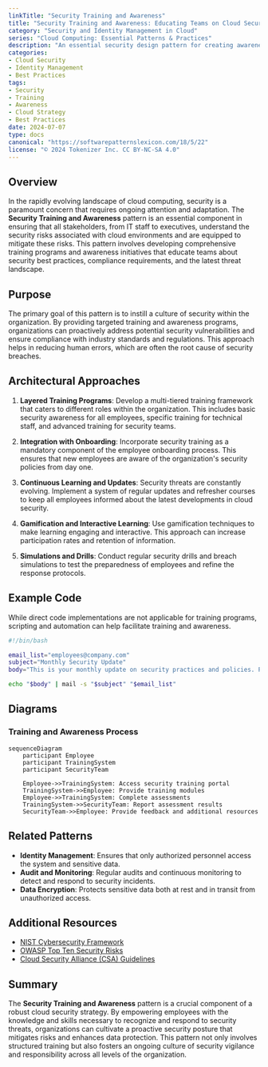```yaml
---
linkTitle: "Security Training and Awareness"
title: "Security Training and Awareness: Educating Teams on Cloud Security"
category: "Security and Identity Management in Cloud"
series: "Cloud Computing: Essential Patterns & Practices"
description: "An essential security design pattern for creating awareness and training programs to ensure cloud infrastructure security through education about best practices and potential threats."
categories:
- Cloud Security
- Identity Management
- Best Practices
tags:
- Security
- Training
- Awareness
- Cloud Strategy
- Best Practices
date: 2024-07-07
type: docs
canonical: "https://softwarepatternslexicon.com/18/5/22"
license: "© 2024 Tokenizer Inc. CC BY-NC-SA 4.0"
---
```


## Overview

In the rapidly evolving landscape of cloud computing, security is a paramount concern that requires ongoing attention and adaptation. The **Security Training and Awareness** pattern is an essential component in ensuring that all stakeholders, from IT staff to executives, understand the security risks associated with cloud environments and are equipped to mitigate these risks. This pattern involves developing comprehensive training programs and awareness initiatives that educate teams about security best practices, compliance requirements, and the latest threat landscape.

## Purpose

The primary goal of this pattern is to instill a culture of security within the organization. By providing targeted training and awareness programs, organizations can proactively address potential security vulnerabilities and ensure compliance with industry standards and regulations. This approach helps in reducing human errors, which are often the root cause of security breaches.

## Architectural Approaches

1. **Layered Training Programs**: Develop a multi-tiered training framework that caters to different roles within the organization. This includes basic security awareness for all employees, specific training for technical staff, and advanced training for security teams.
   
2. **Integration with Onboarding**: Incorporate security training as a mandatory component of the employee onboarding process. This ensures that new employees are aware of the organization's security policies from day one.

3. **Continuous Learning and Updates**: Security threats are constantly evolving. Implement a system of regular updates and refresher courses to keep all employees informed about the latest developments in cloud security.

4. **Gamification and Interactive Learning**: Use gamification techniques to make learning engaging and interactive. This approach can increase participation rates and retention of information.

5. **Simulations and Drills**: Conduct regular security drills and breach simulations to test the preparedness of employees and refine the response protocols.

## Example Code

While direct code implementations are not applicable for training programs, scripting and automation can help facilitate training and awareness.

```bash
#!/bin/bash

email_list="employees@company.com"
subject="Monthly Security Update"
body="This is your monthly update on security practices and policies. Please ensure you review and comply with the guidelines."

echo "$body" | mail -s "$subject" "$email_list"
```

## Diagrams

### Training and Awareness Process

```mermaid
sequenceDiagram
    participant Employee
    participant TrainingSystem
    participant SecurityTeam
    
    Employee->>TrainingSystem: Access security training portal
    TrainingSystem->>Employee: Provide training modules
    Employee->>TrainingSystem: Complete assessments
    TrainingSystem->>SecurityTeam: Report assessment results
    SecurityTeam->>Employee: Provide feedback and additional resources
```

## Related Patterns

- **Identity Management**: Ensures that only authorized personnel access the system and sensitive data.
- **Audit and Monitoring**: Regular audits and continuous monitoring to detect and respond to security incidents.
- **Data Encryption**: Protects sensitive data both at rest and in transit from unauthorized access.

## Additional Resources

- [NIST Cybersecurity Framework](https://www.nist.gov/cyberframework)
- [OWASP Top Ten Security Risks](https://owasp.org/www-project-top-ten/)
- [Cloud Security Alliance (CSA) Guidelines](https://cloudsecurityalliance.org/)

## Summary

The **Security Training and Awareness** pattern is a crucial component of a robust cloud security strategy. By empowering employees with the knowledge and skills necessary to recognize and respond to security threats, organizations can cultivate a proactive security posture that mitigates risks and enhances data protection. This pattern not only involves structured training but also fosters an ongoing culture of security vigilance and responsibility across all levels of the organization.
